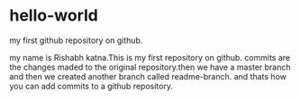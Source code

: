 # hello-world
my first github repository on github.

my name is Rishabh katna.This is my first repository on github. commits are the changes maded to the original repository.then we have a master branch and then we created another branch called readme-branch. and  thats how you can add commits to a github repository.
